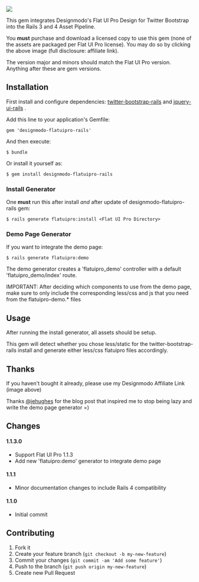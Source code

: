 <a href="http://designmodo.com/shop/?u=223" target="_blank"><img src="http://designmodo.com/img/affiliate/flatui_468_60.jpg" border="0"/></a>

This gem integrates Designmodo's Flat UI Pro Design for Twitter Bootstrap into the Rails 3 and 4 Asset Pipeline.

You **must** purchase and download a licensed copy to use this gem (none of the assets are packaged per Flat UI Pro license).  You may do so by clicking the above image (full disclosure: affiliate link).

The version major and minors should match the Flat UI Pro version.  Anything after these are gem versions.

## Installation
First install and configure dependencies: [twitter-bootstrap-rails](https://github.com/seyhunak/twitter-bootstrap-rails) and [jquery-ui-rails](https://github.com/joliss/jquery-ui-rails) .

Add this line to your application's Gemfile:

    gem 'designmodo-flatuipro-rails'

And then execute:

    $ bundle

Or install it yourself as:

    $ gem install designmodo-flatuipro-rails

### Install Generator
One **must** run this after install *and* after update of designmodo-flatuipro-rails gem:

    $ rails generate flatuipro:install <Flat UI Pro Directory>

### Demo Page Generator
If you want to integrate the demo page:

    $ rails generate flatuipro:demo

The demo generator creates a 'flatuipro\_demo' controller with a default 'flatuipro\_demo/index' route.

IMPORTANT: After deciding which components to use from the demo page, make sure to only include the corresponding less/css and js that you need from the flatuipro-demo.* files

## Usage
After running the install generator, all assets should be setup.

This gem will detect whether you chose less/static for the twitter-bootstrap-rails install and generate either less/css flatuipro files accordingly.

## Thanks
If you haven't bought it already, please use my Designmodo Affiliate Link (image above)

Thanks [@jehughes](https://github.com/jehughes) for the blog post that inspired me to stop being lazy and write the demo page generator =)

## Changes
#### 1.1.3.0
* Support Flat UI Pro 1.1.3
* Add new 'flatuipro:demo' generator to integrate demo page

#### 1.1.1
* Minor documentation changes to include Rails 4 compatibility

#### 1.1.0
* Initial commit

## Contributing

1. Fork it
2. Create your feature branch (`git checkout -b my-new-feature`)
3. Commit your changes (`git commit -am 'Add some feature'`)
4. Push to the branch (`git push origin my-new-feature`)
5. Create new Pull Request
